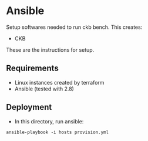 # Ansible

Setup softwares needed to run ckb bench. This creates:

- CKB

These are the instructions for setup.

## Requirements

- Linux instances created by terraform
- Ansible (tested with 2.8)

## Deployment


- In this directory, run ansible:

```
ansible-playbook -i hosts provision.yml
```
